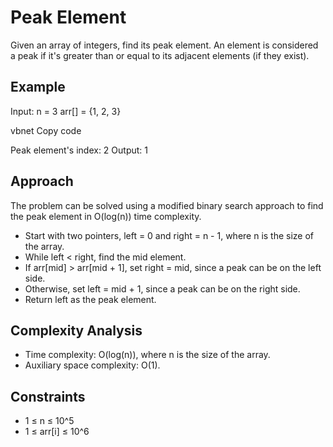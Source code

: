# Peak Element

Given an array of integers, find its peak element. An element is considered a peak if it's greater than or equal to its adjacent elements (if they exist).

## Example

Input:
n = 3
arr[] = {1, 2, 3}

vbnet
Copy code

Peak element's index: 2
Output: 1

## Approach

The problem can be solved using a modified binary search approach to find the peak element in O(log(n)) time complexity.

- Start with two pointers, left = 0 and right = n - 1, where n is the size of the array.
- While left < right, find the mid element.
- If arr[mid] > arr[mid + 1], set right = mid, since a peak can be on the left side.
- Otherwise, set left = mid + 1, since a peak can be on the right side.
- Return left as the peak element.

## Complexity Analysis

- Time complexity: O(log(n)), where n is the size of the array.
- Auxiliary space complexity: O(1).

## Constraints

- 1 ≤ n ≤ 10^5
- 1 ≤ arr[i] ≤ 10^6
